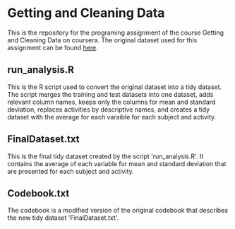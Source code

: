 # Getting and Cleaning Data
This is the repository for the programing assignment of the course Getting and Cleaning Data on coursera. The original dataset used for this assignment can be found [here](https://d396qusza40orc.cloudfront.net/getdata%2Fprojectfiles%2FUCI%20HAR%20Dataset.zip). 

## run_analysis.R
This is the R script used to convert the original dataset into a tidy dataset. The script merges the training and test datasets into one dataset, adds relevant column names, keeps only the columns for mean and standard deviation, replaces activities by descriptive names, and creates a tidy dataset with the average for each varaible for each subject and activity. 

## FinalDataset.txt
This is the final tidy dataset created by the script 'run_analysis.R'. It contains the average of each variable for mean and standard deviation that are presented for each subject and activity. 

## Codebook.txt
The codebook is a modified version of the original codebook that describes the new tidy dataset 'FinalDataset.txt'. 